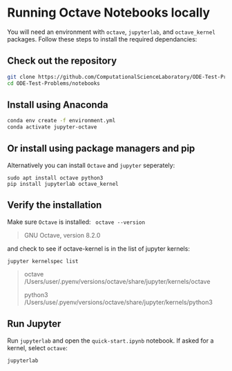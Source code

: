 # Running Octave Notebooks locally

You will need an environment with `octave`, `jupyterlab`, and `octave_kernel` packages. Follow these steps to install the required dependancies:

## Check out the repository 

```bash 
git clone https://github.com/ComputationalScienceLaboratory/ODE-Test-Problems.git
cd ODE-Test-Problems/notebooks
```

## Install using Anaconda

```bash 
conda env create -f environment.yml
conda activate jupyter-octave
```

## Or install using package managers and pip 
Alternatively you can install `Octave` and `jupyter` seperately:
```
sudo apt install octave python3
pip install jupyterlab octave_kernel
```


## Verify the installation
Make sure `Octave` is installed:
``` octave --version```

> GNU Octave, version 8.2.0
> 


and check to see if octave-kernel is in the list of jupyter kernels:

```
jupyter kernelspec list
```

>  octave     /Users/user/.pyenv/versions/octave/share/jupyter/kernels/octave
>  
>   python3    /Users/use/.pyenv/versions/octave/share/jupyter/kernels/python3
  
 
## Run Jupyter 
Run `jupyterlab` and open the `quick-start.ipynb` notebook. If asked for a kernel, select `octave`:

`jupyterlab`
